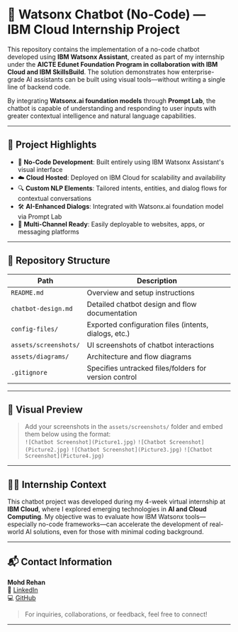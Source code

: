 # 🤖 Watsonx Chatbot (No-Code) — IBM Cloud Internship Project

This repository contains the implementation of a no-code chatbot developed using **IBM Watsonx Assistant**, created as part of my internship under the **AICTE Edunet Foundation Program in collaboration with IBM Cloud and IBM SkillsBuild**. The solution demonstrates how enterprise-grade AI assistants can be built using visual tools—without writing a single line of backend code.

By integrating **Watsonx.ai foundation models** through **Prompt Lab**, the chatbot is capable of understanding and responding to user inputs with greater contextual intelligence and natural language capabilities.

---

## 🌟 Project Highlights

- 🧠 **No-Code Development**: Built entirely using IBM Watsonx Assistant's visual interface
- ☁️ **Cloud Hosted**: Deployed on IBM Cloud for scalability and availability
- 🔍 **Custom NLP Elements**: Tailored intents, entities, and dialog flows for contextual conversations
- 🛠️ **AI-Enhanced Dialogs**: Integrated with Watsonx.ai foundation model via Prompt Lab
- 📲 **Multi-Channel Ready**: Easily deployable to websites, apps, or messaging platforms

---

## 📁 Repository Structure

| Path                         | Description                                                |
|------------------------------|------------------------------------------------------------|
| `README.md`                  | Overview and setup instructions                            |
| `chatbot-design.md`          | Detailed chatbot design and flow documentation             |
| `config-files/`              | Exported configuration files (intents, dialogs, etc.)      |
| `assets/screenshots/`        | UI screenshots of chatbot interactions                     |
| `assets/diagrams/`           | Architecture and flow diagrams                             |
| `.gitignore`                 | Specifies untracked files/folders for version control      |

---

## 📸 Visual Preview

> Add your screenshots in the `assets/screenshots/` folder and embed them below using the format:  
> `![Chatbot Screenshot](Picture1.jpg)`
> `![Chatbot Screenshot](Picture2.jpg)`
> `![Chatbot Screenshot](Picture3.jpg)`
> `![Chatbot Screenshot](Picture4.jpg)`

---

## 🧑‍🎓 Internship Context

This chatbot project was developed during my 4-week virtual internship at **IBM Cloud**, where I explored emerging technologies in **AI and Cloud Computing**. My objective was to evaluate how IBM Watsonx tools—especially no-code frameworks—can accelerate the development of real-world AI solutions, even for those with minimal coding background.

---

## 📬 Contact Information

**Mohd Rehan**  
📎 [LinkedIn](https://www.linkedin.com/in/your-profile)  
💻 [GitHub](https://github.com/your-username)  

> For inquiries, collaborations, or feedback, feel free to connect!

---


